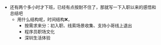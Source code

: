- 还有两个多小时才下班，已经有点按耐不住了，那就写一下入职以来的感悟和总结吧
	- 用什么结构呢，时间结构❌，
		- 按需求来分：初入职、线索场景收集、支持小哥线上退出
		- 程序员职场文化
		- 深圳生活体验